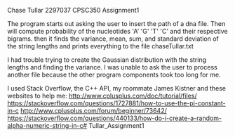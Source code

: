 Chase Tullar
2297037
CPSC350
Assignment1

The program starts out asking the user to insert the path of a dna file. Then will compute probability of the nucleotides 'A' 'G' 'T' 'C' and their respective bigrams. then it finds the variance, mean, sum, and standard deviation of the string lengths and prints everything to the file chaseTullar.txt

I had trouble trying to create the Gaussian distribution with the string lengths and finding the variance. I was unable to ask the user to process another file because the other program components took too long for me.

I used Stack Overflow, the C++ API, my roommate James Kistner and these websites to help me:
http://www.cplusplus.com/doc/tutorial/files/
https://stackoverflow.com/questions/1727881/how-to-use-the-pi-constant-in-c
http://www.cplusplus.com/forum/beginner/73642/
https://stackoverflow.com/questions/440133/how-do-i-create-a-random-alpha-numeric-string-in-c# Tullar_Assignment1
